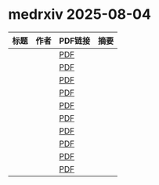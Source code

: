# medrxiv 2025-08-04

| 标题 | 作者 | PDF链接 |  摘要 |
|------|------|--------|------|
|  |  | [PDF](https://doi.org/10.1101/2025.08.01.25332619) |  |
|  |  | [PDF](https://doi.org/10.1101/2025.08.01.25332618) |  |
|  |  | [PDF](https://doi.org/10.1101/2025.08.01.25332643) |  |
|  |  | [PDF](https://doi.org/10.1101/2025.07.17.25331429) |  |
|  |  | [PDF](https://doi.org/10.1101/2024.10.14.24315279) |  |
|  |  | [PDF](https://doi.org/10.1101/2025.07.15.25330996) |  |
|  |  | [PDF](https://doi.org/10.1101/2025.08.01.25332594) |  |
|  |  | [PDF](https://doi.org/10.1101/2025.08.01.25332622) |  |
|  |  | [PDF](https://doi.org/10.1101/2025.08.01.25332603) |  |
|  |  | [PDF](https://doi.org/10.1101/2025.08.01.25332621) |  |
